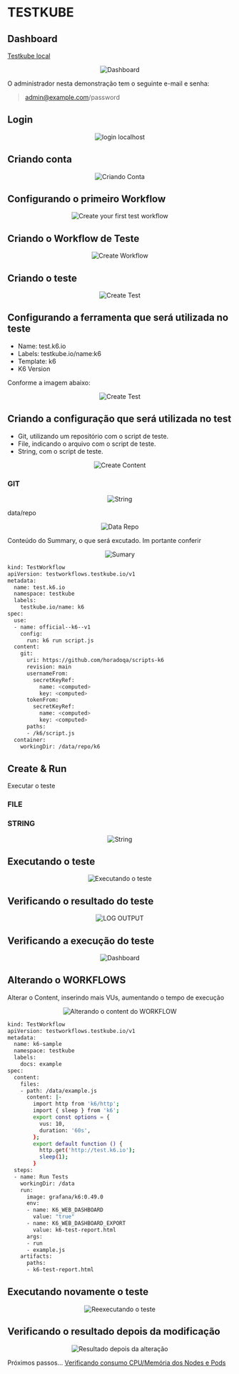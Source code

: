 # TESTKUBE

## Dashboard

[Testkube local](http://localhost:8080/)

<div align="center">

![Dashboard](./images/testkube/dashboard-local.png)

</div>

O administrador nesta demonstração tem o seguinte e-mail e senha: 

> admin@example.com/password

## Login

<div align="center">

![login localhost](./images/testkube/login-localhost.png)

</div>

## Criando conta

<div align="center">

![Criando Conta](./images/testkube/criando-conta-testkube.png)

</div>

## Configurando o primeiro Workflow


<div align="center">

![Create your first test workflow](./images/testkube/creat-workflow.png)

</div>

## Criando o Workflow de Teste

<div align="center">

![Create Workflow](./images/testkube/create-from-wizard.png)

</div>

## Criando o teste

<div align="center">

![Create Test](./images/testkube/create-test.png)

</div>

## Configurando a ferramenta que será utilizada no teste

- Name: test.k6.io
- Labels: testkube.io/name:k6
- Template: k6
- K6 Version

Conforme a imagem abaixo:

<div align="center">

![Create Test](./images/testkube/create-test-2.png)

</div>

## Criando a configuração que será utilizada no test

- Git, utilizando um repositório com o script de teste.
- File, indicando o arquivo com o script de teste.
- String, com o script de teste.

<div align="center">

![Create Content](./images/testkube/content.png)

</div>


### GIT

<div align="center">

![String](./images/testkube/git.png)

</div>

data/repo

<div align="center">

![Data Repo](./images/testkube/data-repo.png)

</div>

Conteúdo do Summary, o que será excutado. Im portante conferir

<div align="center">

![Sumary](./images/testkube/summary.png)

</div>

```bash
kind: TestWorkflow
apiVersion: testworkflows.testkube.io/v1
metadata:
  name: test.k6.io
  namespace: testkube
  labels:
    testkube.io/name: k6
spec:
  use:
  - name: official--k6--v1
    config:
      run: k6 run script.js
  content:
    git:
      uri: https://github.com/horadoqa/scripts-k6
      revision: main
      usernameFrom:
        secretKeyRef:
          name: <computed>
          key: <computed>
      tokenFrom:
        secretKeyRef:
          name: <computed>
          key: <computed>
      paths:
      - /k6/script.js
  container:
    workingDir: /data/repo/k6

```

## Create & Run

Executar o teste

### FILE

### STRING

<div align="center">

![String](./images/testkube/string.png)

</div>

## Executando o teste

<div align="center">

![Executando o teste](./images/testkube/run-test.png)

</div>


## Verificando o resultado do teste
<div align="center">

![LOG OUTPUT](./images/testkube/log-output.png)

</div>


## Verificando a execução do teste

<div align="center">

![Dashboard](./images/testkube/dashboard-2.png)

</div>

## Alterando o WORKFLOWS

Alterar o Content, inserindo mais VUs, aumentando o tempo de execução


<div align="center">

![Alterando o content do WORKFLOW](./images/testkube/change-workflows.png)

</div>


```bash
kind: TestWorkflow
apiVersion: testworkflows.testkube.io/v1
metadata:
  name: k6-sample
  namespace: testkube
  labels:
    docs: example
spec:
  content:
    files:
    - path: /data/example.js
      content: |-
        import http from 'k6/http';
        import { sleep } from 'k6';
        export const options = {
          vus: 10,
          duration: '60s',
        };
        export default function () {
          http.get('http://test.k6.io');
          sleep(1);
        }
  steps:
  - name: Run Tests
    workingDir: /data
    run:
      image: grafana/k6:0.49.0
      env:
      - name: K6_WEB_DASHBOARD
        value: "true"
      - name: K6_WEB_DASHBOARD_EXPORT
        value: k6-test-report.html
      args:
      - run
      - example.js
    artifacts:
      paths:
      - k6-test-report.html
```

## Executando novamente o teste

<div align="center">

![Reexecutando o teste](./images/testkube/run-test-2.png)

</div>

## Verificando o resultado depois da modificação

<div align="center">

![Resultado depois da alteração](./images/testkube/k6-sample-3.png)

</div>

Próximos passos... [Verificando consumo CPU/Memória dos Nodes e Pods](../prometheus-grafana-k8s/instalação.md)
